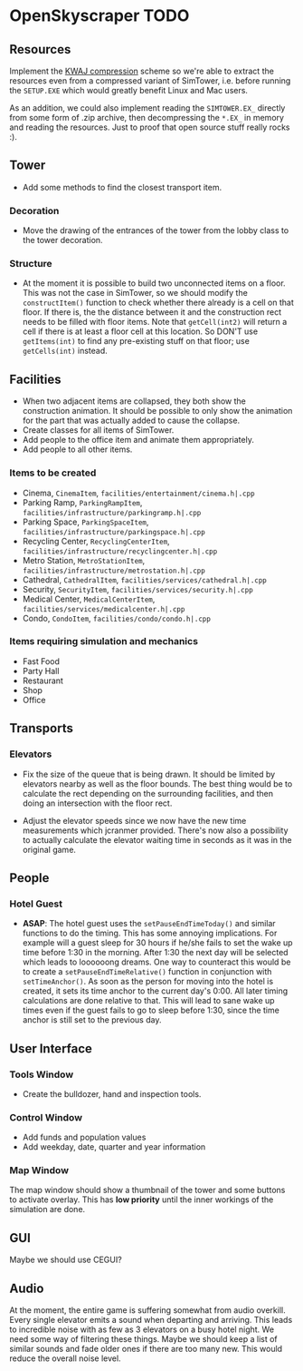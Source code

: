 OpenSkyscraper TODO
===================


Resources
---------

Implement the [KWAJ compression](http://www.cabextract.org.uk/libmspack/doc/szdd_kwaj_format.html) scheme so we're able to extract the resources even from a compressed variant of SimTower, i.e. before running the `SETUP.EXE` which would greatly benefit Linux and Mac users.

As an addition, we could also implement reading the `SIMTOWER.EX_` directly from some form of .zip archive, then decompressing the `*.EX_` in memory and reading the resources. Just to proof that open source stuff really rocks :).


Tower
-----

- Add some methods to find the closest transport item.


### Decoration

- Move the drawing of the entrances of the tower from the lobby class to the tower decoration.


### Structure

- At the moment it is possible to build two unconnected items on a floor. This was not the case in SimTower, so we should modify the `constructItem()` function to check whether there already is a cell on that floor. If there is, the the distance between it and the construction rect needs to be filled with floor items. Note that `getCell(int2)` will return
a cell if there is at least a floor cell at this location. So DON'T use `getItems(int)` to find any pre-existing stuff on that floor; use `getCells(int)` instead.


Facilities
----------

- When two adjacent items are collapsed, they both show the construction animation. It should be possible to only show the animation for the part that was actually added to cause the collapse.
- Create classes for all items of SimTower.
- Add people to the office item and animate them appropriately.
- Add people to all other items.


### Items to be created

- Cinema, `CinemaItem`, `facilities/entertainment/cinema.h|.cpp`
- Parking Ramp, `ParkingRampItem`, `facilities/infrastructure/parkingramp.h|.cpp`
- Parking Space, `ParkingSpaceItem`, `facilities/infrastructure/parkingspace.h|.cpp`
- Recycling Center, `RecyclingCenterItem`, `facilities/infrastructure/recyclingcenter.h|.cpp`
- Metro Station, `MetroStationItem`, `facilities/infrastructure/metrostation.h|.cpp`
- Cathedral, `CathedralItem`, `facilities/services/cathedral.h|.cpp`
- Security, `SecurityItem`, `facilities/services/security.h|.cpp`
- Medical Center, `MedicalCenterItem`, `facilities/services/medicalcenter.h|.cpp`
- Condo, `CondoItem`, `facilities/condo/condo.h|.cpp`


### Items requiring simulation and mechanics

- Fast Food
- Party Hall
- Restaurant
- Shop
- Office


Transports
----------

### Elevators

- Fix the size of the queue that is being drawn. It should be limited by elevators nearby as well as the floor bounds. The best thing would be to calculate the rect depending on the surrounding facilities, and then doing an intersection with the floor rect.

- Adjust the elevator speeds since we now have the new time measurements which jcranmer provided. There's now also a possibility to actually calculate the elevator waiting time in seconds as it was in the original game.


People
------

### Hotel Guest

- **ASAP**: The hotel guest uses the `setPauseEndTimeToday()` and similar functions to do the timing. This has some annoying implications. For example will a guest sleep for 30 hours if he/she fails to set the wake up time before 1:30 in the morning. After 1:30 the next day will be selected which leads to loooooong dreams. One way to counteract this would be to create a `setPauseEndTimeRelative()` function in conjunction with `setTimeAnchor()`. As soon as the person for moving into the hotel is created, it sets its time anchor to the current day's 0:00. All later timing calculations are done relative to that. This will lead to sane wake up times even if the guest fails to go to sleep before 1:30, since the time anchor is still set to the previous day.


User Interface
--------------

### Tools Window

- Create the bulldozer, hand and inspection tools.


### Control Window

- Add funds and population values
- Add weekday, date, quarter and year information


### Map Window

The map window should show a thumbnail of the tower and some buttons to activate overlay. This has **low priority** until the inner workings of the simulation are done.


GUI
---

Maybe we should use CEGUI?


Audio
-----

At the moment, the entire game is suffering somewhat from audio overkill. Every single elevator emits a sound when departing and arriving. This leads to incredible noise with as few as 3 elevators on a busy hotel night. We need some way of filtering these things. Maybe we should keep a list of similar sounds and fade older ones if there are too many new. This would reduce the overall noise level.
